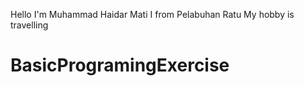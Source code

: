 Hello I'm Muhammad Haidar Mati
I from Pelabuhan Ratu
My hobby is travelling
# BasicProgramingExercise
